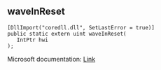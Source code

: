 ## waveInReset

```
[DllImport("coredll.dll", SetLastError = true)]
public static extern uint waveInReset(
   IntPtr hwi
);
```

Microsoft documentation: [Link](https://docs.microsoft.com/en-us/windows/win32/api/mmeapi/nf-mmeapi-waveinreset)

